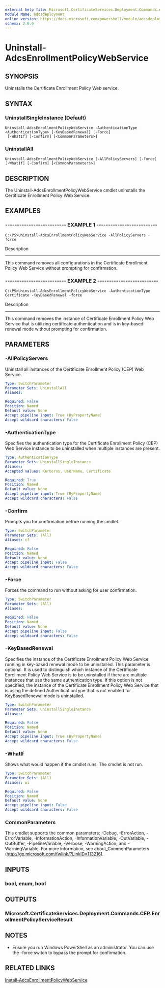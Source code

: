 ```yaml
---
external help file: Microsoft.CertificateServices.Deployment.Commands.dll-Help.xml
Module Name: adcsdeployment
online version: https://docs.microsoft.com/powershell/module/adcsdeployment/uninstall-adcsenrollmentpolicywebservice?view=windowsserver2012-ps&wt.mc_id=ps-gethelp
schema: 2.0.0
---
```


# Uninstall-AdcsEnrollmentPolicyWebService

## SYNOPSIS
Uninstalls the Certificate Enrollment Policy Web service.

## SYNTAX

### UninstallSingleInstance (Default)
```
Uninstall-AdcsEnrollmentPolicyWebService -AuthenticationType <AuthenticationType> [-KeyBasedRenewal] [-Force]
 [-WhatIf] [-Confirm] [<CommonParameters>]
```

### UninstallAll
```
Uninstall-AdcsEnrollmentPolicyWebService [-AllPolicyServers] [-Force] [-WhatIf] [-Confirm] [<CommonParameters>]
```

## DESCRIPTION
The Uninstall-AdcsEnrollmentPolicyWebService cmdlet uninstalls the Certificate Enrollment Policy Web Service.

## EXAMPLES

### -------------------------- EXAMPLE 1 --------------------------
```
C:\PS>Uninstall-AdcsEnrollmentPolicyWebService -AllPolicyServers -force
```

Description

-----------

This command removes all configurations in the Certificate Enrollment Policy Web Service without prompting for confirmation.

### -------------------------- EXAMPLE 2 --------------------------
```
C:\PS>Uninstall-AdcsEnrollmentPolicyWebService -AuthenticationType Certificate -KeyBasedRenewal -force
```

Description

-----------

This command removes the instance of Certificate Enrollment Policy Web Service that is utilizing certificate authentication and is in key-based renewal mode without prompting for confirmation.

## PARAMETERS

### -AllPolicyServers
Uninstall all instances of the Certificate Enrollment Policy (CEP) Web Service.

```yaml
Type: SwitchParameter
Parameter Sets: UninstallAll
Aliases: 

Required: False
Position: Named
Default value: None
Accept pipeline input: True (ByPropertyName)
Accept wildcard characters: False
```

### -AuthenticationType
Specifies the authentication type for the Certificate Enrollment Policy (CEP) Web Service instance to be uninstalled when multiple instances are present.

```yaml
Type: AuthenticationType
Parameter Sets: UninstallSingleInstance
Aliases: 
Accepted values: Kerberos, UserName, Certificate

Required: True
Position: Named
Default value: None
Accept pipeline input: True (ByPropertyName)
Accept wildcard characters: False
```

### -Confirm
Prompts you for confirmation before running the cmdlet.

```yaml
Type: SwitchParameter
Parameter Sets: (All)
Aliases: cf

Required: False
Position: Named
Default value: None
Accept pipeline input: False
Accept wildcard characters: False
```

### -Force
Forces the command to run without asking for user confirmation.

```yaml
Type: SwitchParameter
Parameter Sets: (All)
Aliases: 

Required: False
Position: Named
Default value: None
Accept pipeline input: False
Accept wildcard characters: False
```

### -KeyBasedRenewal
Specifies the instance of the Certificate Enrollment Policy Web Service running in key-based renewal mode to be uninstalled.
This parameter is optional.
It is used to distinguish which instance of the Certificate Enrollment Policy Web Service is to be uninstalled if there are multiple instances that use the same authentication type.
If this option is not specified, the instance of the Certificate Enrollment Policy Web Service that is using the defined AuthenticationType that is not enabled for KeyBasedRenewal mode is uninstalled.

```yaml
Type: SwitchParameter
Parameter Sets: UninstallSingleInstance
Aliases: 

Required: False
Position: Named
Default value: None
Accept pipeline input: True (ByPropertyName)
Accept wildcard characters: False
```

### -WhatIf
Shows what would happen if the cmdlet runs. The cmdlet is not run.

```yaml
Type: SwitchParameter
Parameter Sets: (All)
Aliases: wi

Required: False
Position: Named
Default value: None
Accept pipeline input: False
Accept wildcard characters: False
```

### CommonParameters
This cmdlet supports the common parameters: -Debug, -ErrorAction, -ErrorVariable, -InformationAction, -InformationVariable, -OutVariable, -OutBuffer, -PipelineVariable, -Verbose, -WarningAction, and -WarningVariable. For more information, see about_CommonParameters (http://go.microsoft.com/fwlink/?LinkID=113216).

## INPUTS

### bool, enum, bool

## OUTPUTS

### Microsoft.CertificateServices.Deployment.Commands.CEP.EnrollmentPolicyServiceResult

## NOTES
* Ensure you run Windows PowerShell as an administrator. You can use the -force switch to bypass the prompt for confirmation.

## RELATED LINKS

[Install-AdcsEnrollmentPolicyWebService](./Install-AdcsEnrollmentPolicyWebService.md)


